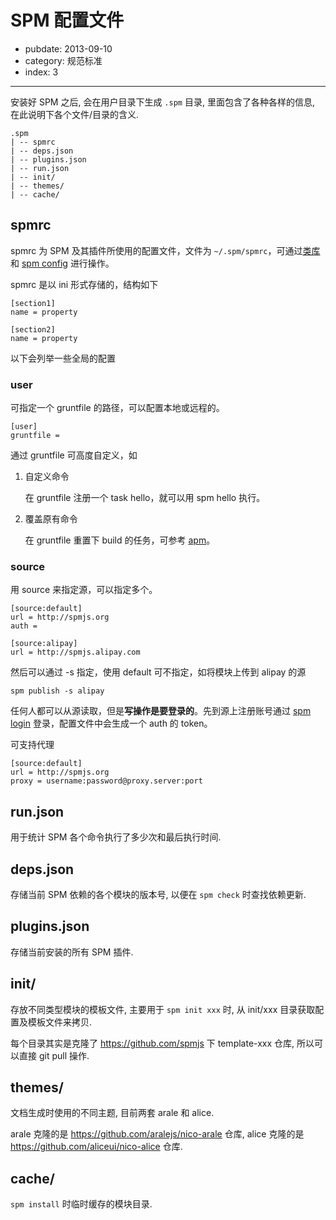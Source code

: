 # SPM 配置文件

- pubdate: 2013-09-10
- category: 规范标准
- index: 3

----------

安装好 SPM 之后, 会在用户目录下生成 `.spm` 目录, 里面包含了各种各样的信息, 在此说明下各个文件/目录的含义.

```
.spm
| -- spmrc
| -- deps.json
| -- plugins.json
| -- run.json
| -- init/
| -- themes/
| -- cache/
```

## spmrc

spmrc 为 SPM 及其插件所使用的配置文件，文件为 `~/.spm/spmrc`，可通过[类库](https://github.com/spmjs/spmrc)和 [spm config]() 进行操作。

spmrc 是以 ini 形式存储的，结构如下

```
[section1]
name = property

[section2]
name = property
```

以下会列举一些全局的配置

### user

可指定一个 gruntfile 的路径，可以配置本地或远程的。

```
[user]
gruntfile =
```

通过 gruntfile 可高度自定义，如

1. 自定义命令

    在 gruntfile 注册一个 task hello，就可以用 spm hello 执行。

2. 覆盖原有命令

    在 gruntfile 重置下 build 的任务，可参考 [apm](https://github.com/spmjs/apm/blob/master/Gruntfile.js)。

### source

用 source 来指定源，可以指定多个。

```
[source:default]
url = http://spmjs.org
auth =

[source:alipay]
url = http://spmjs.alipay.com
```

然后可以通过 -s 指定，使用 default 可不指定，如将模块上传到 alipay 的源

```
spm publish -s alipay
```

任何人都可以从源读取，但是**写操作是要登录的**。先到源上注册账号通过 [spm login]() 登录，配置文件中会生成一个 auth 的 token。

可支持代理

```
[source:default]
url = http://spmjs.org
proxy = username:password@proxy.server:port
```

## run.json

用于统计 SPM 各个命令执行了多少次和最后执行时间.

## deps.json

存储当前 SPM 依赖的各个模块的版本号, 以便在 `spm check` 时查找依赖更新.

## plugins.json

存储当前安装的所有 SPM 插件.

## init/

存放不同类型模块的模板文件, 主要用于 `spm init xxx` 时, 从 init/xxx 目录获取配置及模板文件来拷贝.

每个目录其实是克隆了 https://github.com/spmjs 下 template-xxx 仓库, 所以可以直接 git pull 操作.

## themes/

文档生成时使用的不同主题, 目前两套 arale 和 alice.

arale 克隆的是 https://github.com/aralejs/nico-arale 仓库, alice 克隆的是 https://github.com/aliceui/nico-alice 仓库.

## cache/

`spm install` 时临时缓存的模块目录.
